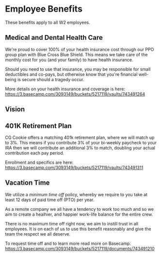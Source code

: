 # Employee Benefits

These benefits apply to all W2 employees.

## Medical and Dental Health Care

We're proud to cover 100% of your health insurance cost through our PPO group plan with Blue Cross Blue Shield. This means we take care of the monthly cost for you (and your family) to have health insurance.

Should you need to use that insurance, you may be responsible for small deductibles and co-pays, but otherwise know that you're financial well-being is secure should a tragedy occur.

More details on your health insurance and coverage is here: https://3.basecamp.com/3093149/buckets/5217119/vaults/743491264

## Vision



## 401K Retirement Plan

CG Cookie offers a matching 401k retirement plan, where we will match up to 3%. This means if you contribute 3% of your bi-weekly paycheck to your IRA then we will contribute an additional 3% to match, doubling your actual contribution each pay period. 

Enrollment and specifics are here: https://3.basecamp.com/3093149/buckets/5217119/vaults/743491311

## Vacation Time

We utilize a *minimum time off* policy, whereby we require to you take at least 12 days of paid time off (PTO) per year.

As a remote company we all have a tendency to work too much and so we aim to create a healhier, and happier work-life balance for the entire crew. 

There is no maximum time off right now, we aim to instill trust in all employees. It is on each of us to use this benefit reasonably and give the team the respect we all deserve. 

To request time off and to learn more read more on Basecamp: https://3.basecamp.com/3093149/buckets/5217119/documents/743491210
